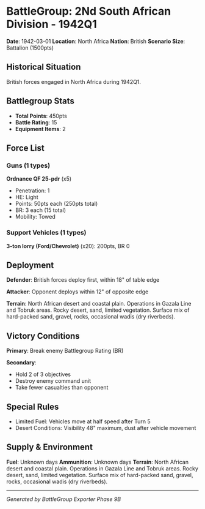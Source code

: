 # BattleGroup: 2Nd South African Division - 1942Q1

**Date**: 1942-03-01
**Location**: North Africa
**Nation**: British
**Scenario Size**: Battalion (1500pts)

## Historical Situation

British forces engaged in North Africa during 1942Q1.

## Battlegroup Stats

- **Total Points**: 450pts
- **Battle Rating**: 15
- **Equipment Items**: 2

## Force List

### Guns (1 types)

**Ordnance QF 25-pdr** (x5)
- Penetration: 1
- HE: Light
- Points: 50pts each (250pts total)
- BR: 3 each (15 total)
- Mobility: Towed

### Support Vehicles (1 types)

**3-ton lorry (Ford/Chevrolet)** (x20): 200pts, BR 0

## Deployment

**Defender**: British forces deploy first, within 18" of table edge

**Attacker**: Opponent deploys within 12" of opposite edge

**Terrain**: North African desert and coastal plain. Operations in Gazala Line and Tobruk areas. Rocky desert, sand, limited vegetation. Surface mix of hard-packed sand, gravel, rocks, occasional wadis (dry riverbeds).

## Victory Conditions

**Primary**: Break enemy Battlegroup Rating (BR)

**Secondary**:
- Hold 2 of 3 objectives
- Destroy enemy command unit
- Take fewer casualties than opponent

## Special Rules

- Limited Fuel: Vehicles move at half speed after Turn 5
- Desert Conditions: Visibility 48" maximum, dust after vehicle movement

## Supply & Environment

**Fuel**: Unknown days
**Ammunition**: Unknown days
**Terrain**: North African desert and coastal plain. Operations in Gazala Line and Tobruk areas. Rocky desert, sand, limited vegetation. Surface mix of hard-packed sand, gravel, rocks, occasional wadis (dry riverbeds).

---

*Generated by BattleGroup Exporter Phase 9B*
